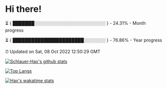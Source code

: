 # Hi there!

⏳ { ███████░░░░░░░░░░░░░░░░░░░░░░░ } - 24.31% - Month progress

⏳ { ███████████████████████░░░░░░░ } - 76.86% - Year progress

⏰ Updated on Sat, 08 Oct 2022 12:50:29 GMT


[![Schlauer-Hax's github stats](https://github-readme-stats.vercel.app/api?username=Schlauer-Hax&show_icons=true&theme=dark&count_private=true)](https://github.com/Schlauer-Hax)


[![Top Langs](https://github-readme-stats.vercel.app/api/top-langs/?username=Schlauer-Hax&layout=compact&theme=dark)](https://github.com/Schlauer-Hax?tab=repositories)


[![Hax's wakatime stats](https://github-readme-stats.vercel.app/api/wakatime?username=Hax&theme=dark)](https://wakatime.com/@Hax)

